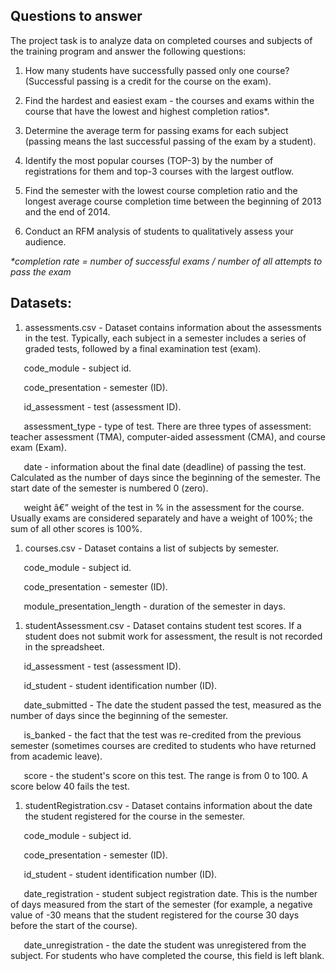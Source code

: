 ﻿## Questions to answer

The project task is to analyze data on completed courses and subjects of the training program and answer the following questions:

1. How many students have successfully passed only one course? (Successful passing is a credit for the course on the exam).

2. Find the hardest and easiest exam - the courses and exams within the course that have the lowest and highest completion ratios\*.

3. Determine the average term for passing exams for each subject (passing means the last successful passing of the exam by a student).

4. Identify the most popular courses (TOP-3) by the number of registrations for them and top-3 courses with the largest outflow.

5. Find the semester with the lowest course completion ratio and the longest average course completion time between the beginning of 2013 and the end of 2014.

6. Conduct an RFM analysis of students to qualitatively assess your audience.

*\*completion rate = number of successful exams / number of all attempts to pass the exam*

## Datasets:

1. assessments.csv - Dataset contains information about the assessments in the test. Typically, each subject in a semester includes a series of graded tests, followed by a final examination test (exam).

`	`code\_module - subject id.

`	`code\_presentation - semester (ID).

`	`id\_assessment - test (assessment ID).

`	`assessment\_type - type of test. There are three types of assessment: teacher assessment (TMA), computer-aided assessment (CMA), and course exam (Exam).

`	`date - information about the final date (deadline) of passing the test. Calculated as the number of days since the beginning of the semester. The start date of the semester is numbered 0 (zero).

`	`weight â€” weight of the test in % in the assessment for the course. Usually exams are considered separately and have a weight of 100%; the sum of all other scores is 100%.

1. courses.csv - Dataset contains a list of subjects by semester.

`	`code\_module - subject id.

`	`code\_presentation - semester (ID).

`	`module\_presentation\_length - duration of the semester in days.

1. studentAssessment.csv - Dataset contains student test scores. If a student does not submit work for assessment, the result is not recorded in the spreadsheet.

`	`id\_assessment - test (assessment ID).

`	`id\_student - student identification number (ID).

`	`date\_submitted - The date the student passed the test, measured as the number of days since the beginning of the semester.

`	`is\_banked - the fact that the test was re-credited from the previous semester (sometimes courses are credited to students who have returned from academic leave).

`	`score - the student's score on this test. The range is from 0 to 100. A score below 40 fails the test.

1. studentRegistration.csv - Dataset contains information about the date the student registered for the course in the semester.



`	`code\_module - subject id.

`	`code\_presentation - semester (ID).

`	`id\_student - student identification number (ID).

`	`date\_registration - student subject registration date. This is the number of days measured from the start of the semester (for example, a negative value of -30 means that the student registered for the course 30 days before the start of the course).

`	`date\_unregistration - the date the student was unregistered from the subject. For students who have completed the course, this field is left blank.
